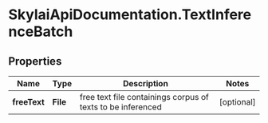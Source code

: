 # SkylaiApiDocumentation.TextInferenceBatch

## Properties
Name | Type | Description | Notes
------------ | ------------- | ------------- | -------------
**freeText** | **File** | free text file containings corpus of texts to be inferenced | [optional] 
